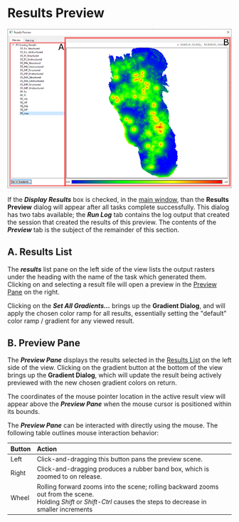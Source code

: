 Results Preview
===============

![PE Score result view](../_static/result_view.png)

If the ***Display Results*** box is checked, in the [main window](main_window.md), than the **Results Preview** dialog 
will appear after all tasks complete successfully. This dialog has two tabs available; the ***Run Log*** tab contains
the log output that created the session that created the results of this preview. The contents of the ***Preview*** tab 
is the subject of the remainder of this section.

A. Results List
---------------
The ***results*** list pane on the left side of the view lists the output rasters under the heading with the name of 
the task which generated them. Clicking on and selecting a result file will open a preview in the 
[Preview Pane](#b-preview-pane) on the right.

Clicking on the ***Set All Gradients...*** brings up the **Gradient Dialog**, and will apply the chosen color ramp for 
all results, essentially setting the "default" color ramp / gradient for any viewed result.

B. Preview Pane
---------------

The ***Preview Pane*** displays the results selected in the [Results List](#a-results-list) on the left side of the 
view. Clicking on the gradient button at the bottom of the view brings up the **Gradient Dialog**, which will update the 
result being actively previewed with the new chosen gradient colors on return.

The coordinates of the mouse pointer location in the active result view will appear above the ***Preview Pane*** when
the mouse cursor is positioned within its bounds.

The ***Preview Pane*** can be interacted with directly using the mouse. The following table outlines mouse interaction 
behavior:

| Button | Action                                                                                                                                                                   |
|:-------|:-------------------------------------------------------------------------------------------------------------------------------------------------------------------------|
| Left   | Click-and-dragging this button pans the preview scene.                                                                                                                   |
| Right  | Click-and-dragging produces a rubber band box, which is zoomed to on release.                                                                                            |
| Wheel  | Rolling forward zooms into the scene; rolling backward zooms out from the scene. <br/>Holding _Shift_ or _Shift-Ctrl_ causes the steps to decrease in smaller increments |
